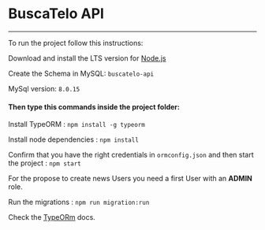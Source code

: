 # BuscaTelo API

---
To run the project follow this instructions:

Download and install the LTS version for [Node.js](https://nodejs.org/en/)

Create the Schema in MySQL: ```buscatelo-api```

MySql version: ```8.0.15```

#### Then type this commands inside the project folder:

Install TypeORM : ```npm install -g typeorm```

Install node dependencies : ```npm install```

Confirm that you have the right credentials in ```ormconfig.json``` and then start the project : ```npm start```

For the propose to create news Users you need a first User with 
an **ADMIN** role.

Run the migrations : ```npm run migration:run```


Check the [TypeORm](https://typeorm.io/#/) docs.



